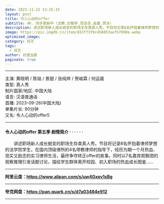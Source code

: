 ```yaml
---
date: 2023-11-22 13:25:15
layout: post
title: 令人心动的offer
subtitle: 4K. 同步更新中（沈腾.白敬亭.范丞丞.金晨.贾冰）
description: 讲述职场新人成长蜕变的职场生存类真人秀。节目将记录8名怀抱着律师梦想的法学院学生，在国内顶级律所的4名带教律师的指导下，经历为期一个月热血、现实又励志的实习律师生活......
image: https://pic.imgdb.cn/item/653ff3f0c458853aefb7090e.webp
optimized_image: 
category: 综艺
tags:
  - 综艺
author: 对酒当歌
paginate: true
---
```


---

主演: 黄晓明 / 陈铭 / 景甜 / 张纯烨 / 贺峻霖 / 何运晨  
类型: 真人秀  
制片国家/地区: 中国大陆  
语言: 汉语普通话  
首播: 2023-09-26(中国大陆)  
单集片长: 90分钟  
又名: 令人心动的offer5  

---

#### 令人心动的offer 第五季 剧情简介 · · · · · ·

　　讲述职场新人成长蜕变的职场生存类真人秀。节目将记录8名怀抱着律师梦想的法学院学生，在国内顶级律所的4名带教律师的指导下，经历为期一个月热血、现实又励志的实习律师生活，最终争夺转正offer的故事。同时以7名嘉宾观察团的观察推理引发话题讨论，描绘学生群体离开校园、初入职场的热血成长图鉴……

---

**阿里云盘：<https://www.alipan.com/s/uw4Gxev1sBg>**

---

**夸克网盘：<https://pan.quark.cn/s/d7a03484e912>**

---
